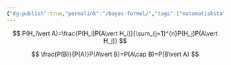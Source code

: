 ```yaml
---
{"dg-publish":true,"permalink":"/bayes-formel/","tags":["matematiskstatistik"]}
---
```


$$
P(H_i\vert A)=\frac{P(H_i)P(A\vert H_i)}{\sum_{j=1}^{n}P(H_j)P(A\vert H_j)}
$$

$$
\frac{P(B)}{P(A)}P(A\vert B)=P(A\cap B)=P(B\vert A)
$$